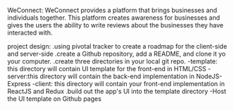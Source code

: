 
WeConnect: WeConnect provides a platform that brings businesses and individuals together. This platform creates awareness for businesses and gives the users the ability to write reviews about the businesses they have interacted with.

project design: .using pivotal tracker to create a roadmap for the client-side and server-side .create a Github repository, add a README, and clone it yo your computer. .create three directories in your local git repo. -template: this directory will contain UI template for the front-end in HTML/CSS -server:this directory will contain the back-end implementation in NodeJS-Express -client: this directory will contain your front-end implementation in ReactJS and Redux .build out the app's UI into the template directory -Host the UI template on Github pages
